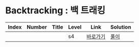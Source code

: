 # Backtracking : 백 트래킹

| Index | Number | Title            | Level | Link                                              | Solution                                                                            |
| ----- | ------ | ---------------- | ----- | ------------------------------------------------- | ----------------------------------------------------------------------------------- |
|      |    |              | s4    | [바로가기]()  | [풀이]()  |
